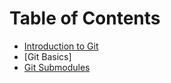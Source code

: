 # Table of Contents
- [Introduction to Git](Introduction-to-Git.md)
- [Git Basics]
- [Git Submodules](Git-Submodules.md)
